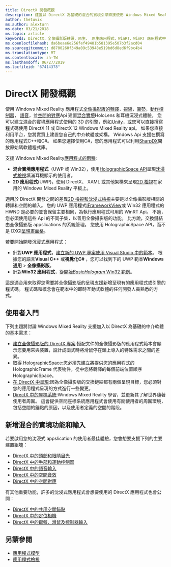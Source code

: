 ```yaml
---
title: DirectX 開發概觀
description: 建置以 DirectX 為基礎的混合的實境引擎直接使用 Windows Mixed Reality Api。
author: thetuvix
ms.author: alexturn
ms.date: 03/21/2018
ms.topic: article
keywords: DirectX，全像攝影版轉譯，原生、 原生應用程式，WinRT，WinRT 應用程式中，平台 Api、 自訂引擎中, 介軟體
ms.openlocfilehash: da6beae6e256fef49481b581395e507b3f2acd04
ms.sourcegitcommit: d8700260f349a09c53948e519bd6d8ed6f9bc4b4
ms.translationtype: MT
ms.contentlocale: zh-TW
ms.lasthandoff: 06/27/2019
ms.locfileid: "67414378"
---
```

# <a name="directx-development-overview"></a>DirectX 開發概觀


使用 Windows Mixed Reality 應用程式[全像攝影版的轉譯](rendering.md)，[視線](gaze.md)，[筆勢](gestures.md)，[動作控制器](motion-controllers.md)， [語音](voice-input.md)，並[空間的對應](spatial-mapping.md)Api 建置[混合實境](mixed-reality.md)HoloLens 和耳機沉浸式體驗。 您可以建立混合的實境應用程式使用的 3D 的引擎，例如[Unity](unity-development-overview.md)，或您可以直接撰寫程式碼使用 DirectX 11 或 DirectX 12 Windows Mixed Reality api。 如果您直接利用平台，您將實質上建置您自己的中介軟體或架構。 Windows Api 支援在撰寫的應用程式C++和C#。 如果您選擇使用C#，您的應用程式可以利用[SharpDX](http://sharpdx.org/)開放原始碼軟體程式庫。


支援 Windows Mixed Reality[應用程式的兩種](app-views.md):
* **混合實境應用程式**（UWP 或 Win32），使用[HolographicSpace API](getting-a-holographicspace.md)呈現[沈浸式檢視](app-views.md)填滿耳機顯示的使用者。
* **2D 應用程式**(UWP)，使用 DirectX、 XAML 或其他架構來呈現[2D 檢視](app-views.md#2d-views)在家用的 Windows Mixed Reality 平板上。


適用於 DirectX 開發之間的差異[2D 檢視和沈浸式檢視](app-views.md)主要是以全像攝影版相關的轉譯和空間的輸入。 您的 UWP 應用程式[IFrameworkView](https://msdn.microsoft.com/library/windows/apps/windows.applicationmodel.core.iframeworkview.aspx)或 Win32 應用程式的 HWND 是必要的並會保留主要相同，為執行應用程式可用的 WinRT Api。 不過，您必須使用這些 Api 的不同子集，以善用全像攝影版的功能。 比方說，交換鏈結由全像攝影版 appslications 的系統管理。 您使用 HolographicSpace API，而不是 DXGI[呈現畫面格](rendering-in-directx.md)。

若要開始開發沉浸式應用程式：
* 針對**UWP 應用程式**，[建立新的 UWP 專案使用 Visual Studio 中的範本](creating-a-holographic-directx-project.md)。 根據您的語言**Visual C++** 或**視覺化C#** ，您可以找到下的 UWP 範本**Windows 通用** >  **全像攝影版**。
* 針對**Win32 應用程式**，[從開始*BasicHologram* Win32 範例](creating-a-holographic-directx-project.md#creating-a-win32-project)。

這是適合用來取得您需要將全像攝影版的呈現支援新增至現有的應用程式或引擎的程式碼。 程式碼和概念會在範本中的即時互動式軟體的任何開發人員熟悉的方式。


## <a name="getting-started"></a>使用者入門

下列主題將討論 Windows Mixed Reality 支援加入以 DirectX 為基礎的中介軟體的基本需求：

* [建立全像攝影版的 DirectX 專案](creating-a-holographic-directx-project.md):搭配文件的全像攝影版的應用程式範本會顯示您要用來與裝置，設計成函式時將滑鼠停在頭上導入的特殊需求之間的差異。
* [取得 HolographicSpace](getting-a-holographicspace.md):您必須先建立將提供您的應用程式的 HolographicFrame 代表物件，從中您將轉譯的每個前端位置順序 HolographicSpace。
* [在 DirectX 中呈現](rendering-in-directx.md):因為全像攝影版的交換鏈結都有兩個呈現目標，您必須對您的應用程式呈現的方式進行一些變更。
* [DirectX 中的座標系統](coordinate-systems-in-directx.md):Windows Mixed Reality 學習，並更新其了解世界隨著使用者周圍。 這會提供空間座標系統應用程式會使用有關使用者的周圍環境，包括空間的錨點的原因，以及使用者定義的空間的階段。

## <a name="adding-mixed-reality-capabilities-and-inputs"></a>新增混合的實境功能和輸入

若要啟用您的沈浸式 appslication 的使用者最佳體驗，您會想要支援下列的主要建置組塊：

* [DirectX 中的頭部和眼睛目光](gaze-in-directx.md)
* [DirectX 中的手部和運動控制器](hands-and-motion-controllers-in-directx.md)
* [DirectX 中的語音輸入](voice-input-in-directx.md)
* [DirectX 中的空間音效](spatial-sound-in-directx.md)
* [DirectX 中的空間對應](spatial-mapping-in-directx.md)


有其他重要功能，許多的沈浸式應用程式會想要使用的 DirectX 應用程式也會公開：

* [DirectX 中的共用空間錨點](shared-spatial-anchors-in-directx.md)
* [DirectX 中的定位相機](locatable-camera-in-directx.md)
* [DirectX 中的鍵盤、滑鼠及控制器輸入](keyboard,-mouse,-and-controller-input-in-directx.md)

## <a name="see-also"></a>另請參閱
* [應用程式模型](app-model.md)
* [應用程式檢視](app-views.md)
